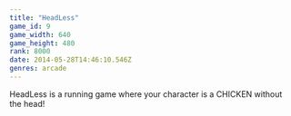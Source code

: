 ```yaml
---
title: "HeadLess"
game_id: 9
game_width: 640
game_height: 480
rank: 8000
date: 2014-05-28T14:46:10.546Z
genres: arcade
---
```

HeadLess is a running game where your character is a CHICKEN without the head!